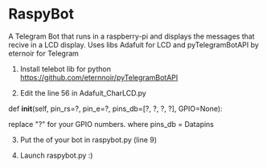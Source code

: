 # RaspyBot
A Telegram Bot that runs in a raspberry-pi and displays the messages that recive in a LCD display. Uses libs Adafuit for LCD and pyTelegramBotAPI by eternoir for Telegram

1) Install telebot lib for python https://github.com/eternnoir/pyTelegramBotAPI

2) Edit the line 56 in Adafuit_CharLCD.py   

def __init__(self, pin_rs=?, pin_e=?, pins_db=[?, ?, ?, ?], GPIO=None):  

replace "?" for your GPIO numbers.
where pins_db = Datapins

3) Put the <TOKEN> of your bot in raspybot.py (line 9) 

4) Launch raspybot.py :)
